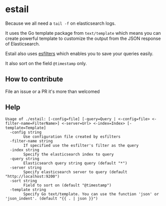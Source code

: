 # estail

Because we all need a `tail -f` on elasticsearch logs.

It uses the Go template package from `text/template` which means you can create powerful template to customize the output
from the JSON response of Elasticsearch.

Estail also uses [esfilters](https://github.com/tehmoon/esfilters) which enables you to save your queries easily.

It also sort on the field `@timestamp` only.

## How to contribute

File an issue or a PR it's more than welcomed

## Help

```
Usage of ./estail: [-config=file] [-query=Query | <-config=file> <-filter-name=FilterName>] <-server=Url> <-index=Index> [-template=Template]
  -config string
    	Use configuration file created by esfilters
  -filter-name string
    	If specified use the esfilter's filter as the query
  -index string
    	Specify the elasticsearch index to query
  -query string
    	Elasticsearch query string query (default "*")
  -server string
    	Specify elasticsearch server to query (default "http://localhost:9200")
  -sort string
    	Field to sort on (default "@timestamp")
  -template string
    	Specify Go text/template. You can use the function 'json' or 'json_indent'. (default "{{ . | json }}")
```

